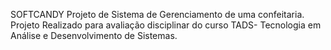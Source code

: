 SOFTCANDY
Projeto de Sistema de Gerenciamento de uma confeitaria. 
Projeto Realizado para avaliação disciplinar do curso TADS- Tecnologia em Análise e Desenvolvimento de Sistemas.
